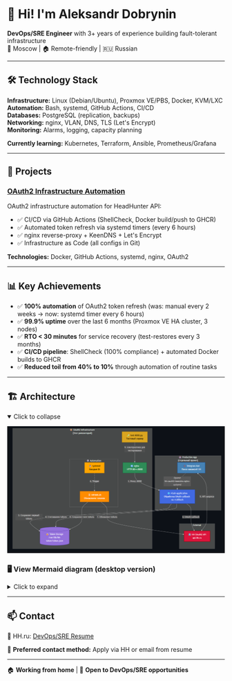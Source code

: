 # 👋 Hi! I'm Aleksandr Dobrynin

**DevOps/SRE Engineer** with 3+ years of experience building fault-tolerant infrastructure  
📍 Moscow | 🏠 Remote-friendly | 🇷🇺 Russian

---

## 🛠️ Technology Stack

**Infrastructure:** Linux (Debian/Ubuntu), Proxmox VE/PBS, Docker, KVM/LXC  
**Automation:** Bash, systemd, GitHub Actions, CI/CD  
**Databases:** PostgreSQL (replication, backups)  
**Networking:** nginx, VLAN, DNS, TLS (Let's Encrypt)  
**Monitoring:** Alarms, logging, capacity planning  

**Currently learning:** Kubernetes, Terraform, Ansible, Prometheus/Grafana

---

## 🚀 Projects

### [OAuth2 Infrastructure Automation](https://github.com/do6pbln9l/hh-oauth2-keendns-nginx-systemd)
OAuth2 infrastructure automation for HeadHunter API:
- ✅ CI/CD via GitHub Actions (ShellCheck, Docker build/push to GHCR)
- ✅ Automated token refresh via systemd timers (every 6 hours)
- ✅ nginx reverse-proxy + KeenDNS + Let's Encrypt
- ✅ Infrastructure as Code (all configs in Git)

**Technologies:** Docker, GitHub Actions, systemd, nginx, OAuth2

---

## 📊 Key Achievements

- ✅ **100% automation** of OAuth2 token refresh (was: manual every 2 weeks → now: systemd timer every 6 hours)
- ✅ **99.9% uptime** over the last 6 months (Proxmox VE HA cluster, 3 nodes)
- ✅ **RTO < 30 minutes** for service recovery (test-restores every 3 months)
- ✅ **CI/CD pipeline**: ShellCheck (100% compliance) + automated Docker builds to GHCR
- ✅ **Reduced toil from 40% to 10%** through automation of routine tasks

---

## 🏗️ Architecture

<details open>
  <summary>Click to collapse</summary>

![OAuth2 Infrastructure](https://github.com/do6pbln9l/hh-oauth2-keendns-nginx-systemd/blob/main/docs/images/oauth2-infrastructure-diagram.png?raw=true)

</details>

### 🖥️ View Mermaid diagram (desktop version)
<details close>
  <summary>Click to expand</summary>
  
```mermaid
flowchart TB
    subgraph infra["📦 OAuth2 Infrastructure (This repository)"]
        direction TB
        Nginx[🔄 nginx<br/>HTTP:80→:8000]
        
        subgraph automation["⚙️ Automation"]
            direction LR
            Timer[⏱️ systemd<br/>Every 6h]
            Script[📜 refresh.sh<br/>Token refresh]
        end
        
        TestServer[🧪 test-8000.py<br/>Test server]
        TokenStore[(🔐 Token Storage<br/>/var/lib/hh-token/token.json)]
    end
    
    subgraph prod["🤖 Production App (Separate project)"]
        direction TB
        TelegramBot[📱 Telegram Bot<br/>HH job search]
        FlaskApp[🌐 Flask Application<br/>OAuth callback handler at /callback]
        
        TelegramBot -.->|Project<br/>hh-oauth2-keendns-nginx-systemd| FlaskApp
    end
    
    subgraph external["External"]
        HHAPI[🏢 HH OAuth2 API<br/>api.hh.ru]
    end
    
    %% Connections / Component interactions
    
    %% Main Flow (OAuth):
    Nginx -->|1. Proxy :8000| FlaskApp
    FlaskApp -->|2. OAuth callback| HHAPI
    FlaskApp -->|3. Saves initial tokens| TokenStore
    
    %% Production Flow:
    FlaskApp -->|4. Reads tokens| TokenStore
    TelegramBot <-->|5. API requests| HHAPI
    
    %% Token Refresh Flow:
    Timer -.->|6. Trigger| Script
    Script -->|7. Refreshes tokens| HHAPI
    Script -->|8. Saves new tokens| TokenStore  
    
    %% Testing:
    TestServer -->|9. Testing alternative| Nginx
    
    %% Styling
    style Nginx fill:#2E8B57,color:#FFFFFF,stroke:#1a5f3a,stroke-width:2px
    style Timer fill:#FFA500,color:#000000,stroke:#cc8400,stroke-width:2px
    style Script fill:#FF8C00,color:#FFFFFF,stroke:#cc7000,stroke-width:2px
    style TestServer fill:#DAA520,color:#000000,stroke:#b8860b,stroke-width:2px
    style TokenStore fill:#9370DB,color:#FFFFFF,stroke:#6a4db8,stroke-width:2px
    
    style TelegramBot fill:#4682B4,color:#FFFFFF,stroke:#1565c0,stroke-width:2px
    style FlaskApp fill:#4169E1,color:#FFFFFF,stroke:#2a4ba8,stroke-width:2px
    
    style HHAPI fill:#DC143C,color:#FFFFFF,stroke:#a00000,stroke-width:2px

```
  
### Color Legend

- 🟢 Green — infrastructure components (nginx)
- 🟠 Orange — automation (systemd timer, Bash scripts)
- 🟡 Gold — testing/auxiliary tools (test-8000.py)
- 🟣 Purple — data storage (Token Storage)
- 🔵 Blue — production application (Telegram Bot, Flask App)
- 🔴 Red — external APIs (HeadHunter)

</details>

---

## 📫 Contact

💼 HH.ru: [DevOps/SRE Resume](https://hh.ru/resume/e2cf5fedff07cc20d30039ed1f494e42465951?from=share_ios)

💬 **Preferred contact method:** Apply via HH or email from resume 

---

🏠 **Working from home** | 🌟 **Open to DevOps/SRE opportunities**

